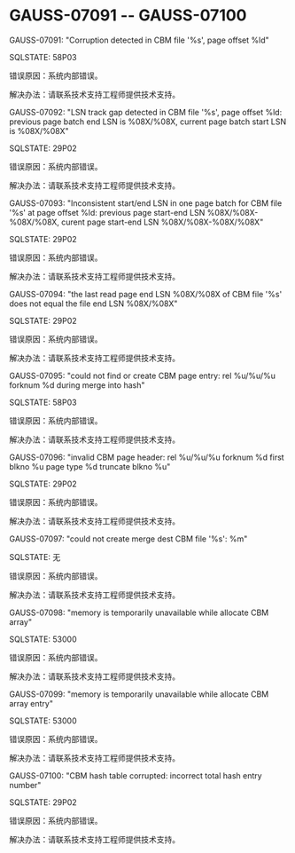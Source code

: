 # GAUSS-07091 -- GAUSS-07100

GAUSS-07091: "Corruption detected in CBM file '%s', page offset %ld"

SQLSTATE: 58P03

错误原因：系统内部错误。

解决办法：请联系技术支持工程师提供技术支持。

GAUSS-07092: "LSN track gap detected in CBM file '%s', page offset %ld: previous page batch end LSN is %08X/%08X, current page batch start LSN is %08X/%08X"

SQLSTATE: 29P02

错误原因：系统内部错误。

解决办法：请联系技术支持工程师提供技术支持。

GAUSS-07093: "Inconsistent start/end LSN in one page batch for CBM file '%s' at page offset %ld: previous page start-end LSN %08X/%08X-%08X/%08X, curent page start-end LSN %08X/%08X-%08X/%08X"

SQLSTATE: 29P02

错误原因：系统内部错误。

解决办法：请联系技术支持工程师提供技术支持。

GAUSS-07094: "the last read page end LSN %08X/%08X of CBM file '%s' does not equal the file end LSN %08X/%08X"

SQLSTATE: 29P02

错误原因：系统内部错误。

解决办法：请联系技术支持工程师提供技术支持。

GAUSS-07095: "could not find or create CBM page entry: rel %u/%u/%u forknum %d during merge into hash"

SQLSTATE: 58P03

错误原因：系统内部错误。

解决办法：请联系技术支持工程师提供技术支持。

GAUSS-07096: "invalid CBM page header: rel %u/%u/%u forknum %d first blkno %u page type %d truncate blkno %u"

SQLSTATE: 29P02

错误原因：系统内部错误。

解决办法：请联系技术支持工程师提供技术支持。

GAUSS-07097: "could not create merge dest CBM file '%s': %m"

SQLSTATE: 无

错误原因：系统内部错误。

解决办法：请联系技术支持工程师提供技术支持。

GAUSS-07098: "memory is temporarily unavailable while allocate CBM array"

SQLSTATE: 53000

错误原因：系统内部错误。

解决办法：请联系技术支持工程师提供技术支持。

GAUSS-07099: "memory is temporarily unavailable while allocate CBM array entry"

SQLSTATE: 53000

错误原因：系统内部错误。

解决办法：请联系技术支持工程师提供技术支持。

GAUSS-07100: "CBM hash table corrupted: incorrect total hash entry number"

SQLSTATE: 29P02

错误原因：系统内部错误。

解决办法：请联系技术支持工程师提供技术支持。

